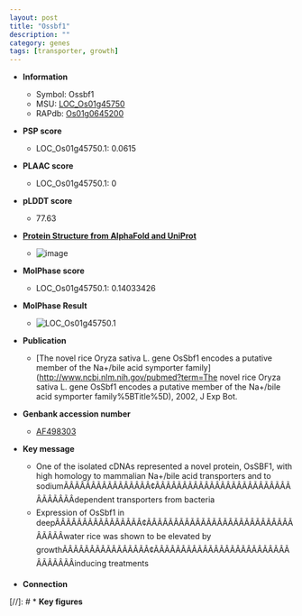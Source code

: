 ```yaml
---
layout: post
title: "Ossbf1"
description: ""
category: genes
tags: [transporter, growth]
---
```


* **Information**  
    + Symbol: Ossbf1  
    + MSU: [LOC_Os01g45750](http://rice.plantbiology.msu.edu/cgi-bin/ORF_infopage.cgi?orf=LOC_Os01g45750)  
    + RAPdb: [Os01g0645200](http://rapdb.dna.affrc.go.jp/viewer/gbrowse_details/irgsp1?name=Os01g0645200)  

* **PSP score**  
    + LOC_Os01g45750.1: 0.0615 

* **PLAAC score**  
    + LOC_Os01g45750.1: 0 

* **pLDDT score**
    + 77.63

* **[Protein Structure from AlphaFold and UniProt](https://www.uniprot.org/uniprotkb/Q5VRB2/entry#structure)**
    + ![image](https://ricepsp.github.io/images/Q5/AF-Q5VRB2-F1.png)

* **MolPhase score**
    + LOC_Os01g45750.1: 0.14033426

* **MolPhase Result**
    + ![LOC_Os01g45750.1](https://304243504.github.io/Pictures/LOC_Os01g/LOC_Os01g45750.1.png)

* **Publication**  
    + [The novel rice Oryza sativa L. gene OsSbf1 encodes a putative member of the Na+/bile acid symporter family](http://www.ncbi.nlm.nih.gov/pubmed?term=The novel rice Oryza sativa L. gene OsSbf1 encodes a putative member of the Na+/bile acid symporter family%5BTitle%5D), 2002, J Exp Bot.

* **Genbank accession number**  
    + [AF498303](http://www.ncbi.nlm.nih.gov/nuccore/AF498303)

* **Key message**  
    + One of the isolated cDNAs represented a novel protein, OsSBF1, with high homology to mammalian Na+/bile acid transporters and to sodiumÃÂÃÂÃÂÃÂÃÂÃÂÃÂÃÂ¢ÃÂÃÂÃÂÃÂÃÂÃÂÃÂÃÂÃÂÃÂÃÂÃÂÃÂÃÂÃÂÃÂdependent transporters from bacteria
    + Expression of OsSbf1 in deepÃÂÃÂÃÂÃÂÃÂÃÂÃÂÃÂ¢ÃÂÃÂÃÂÃÂÃÂÃÂÃÂÃÂÃÂÃÂÃÂÃÂÃÂÃÂÃÂÃÂwater rice was shown to be elevated by growthÃÂÃÂÃÂÃÂÃÂÃÂÃÂÃÂ¢ÃÂÃÂÃÂÃÂÃÂÃÂÃÂÃÂÃÂÃÂÃÂÃÂÃÂÃÂÃÂÃÂinducing treatments

* **Connection**  

[//]: # * **Key figures**  


